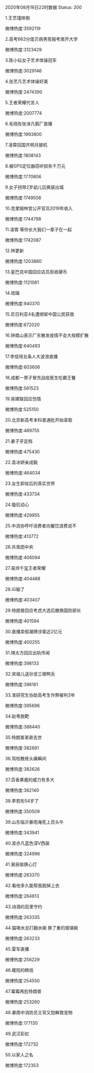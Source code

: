 2020年08月16日22时数据
Status: 200

1.王艺瑾摔倒

微博热度:3592119

2.高考662分庞贝病男孩报考南开大学

微博热度:3123429

3.陈小纭女子艺术体操冠军

微博热度:3029146

4.张艺凡艺术体操好美

微博热度:2474390

5.王者荣耀代言人

微博热度:2007774

6.毛晓彤张沫凡鹅厂直播

微博热度:1993800

7.凌霄回国齐明月接机

微博热度:1808143

8.被GPS定位器窃听损失千万元

微博热度:1770806

9.女子拐带2岁幼儿后换装出城

微博热度:1749506

10.克里姆林宫公开官员2019年收入

微博热度:1744798

11.凌霄 等你长大我们一辈子在一起

微博热度:1742087

12.林更新

微博热度:1203860

13.星巴克中国回应店员拒收硬币

微博热度:1121061

14.琉璃

微博热度:940370

15.尼日利亚4名遭绑架中国公民获救

微博热度:672020

16.钟南山表示广东散发疫情不会大规模扩散

微博热度:640493

17.李佳琦五条人大波浪直播

微博热度:603606

18.成都一男子冒充战疫医生吃霸王餐

微博热度:561523

19.易建联回应伤情

微博热度:525150

20.北京新高考本科普通批开始录取

微博热度:489755

21.姜子牙定档

微博热度:475430

22.袁冰妍亲成毅

微博热度:464034

23.女生卸妆后的真实世界

微博热度:433734

24.璇玑动心

微博热度:429955

25.中消协呼吁消费者向餐饮浪费说不

微博热度:413772

26.共青团中央

微博热度:406094

27.易烊千玺王者荣耀

微博热度:404488

28.iG输了

微博热度:403407

29.特朗普回应考虑大选后撤换国防部长

微博热度:401594

30.直播卖假潮牌涉案近2亿元

微博热度:400255

31.瑛太方回应出轨传闻

微博热度:398133

32.宋祖儿送孙坚三根鸭舌

微博热度:396161

33.准研究生协助高考生作弊被判3年

微博热度:395696

34.赵粤脱靶

微博热度:388440

35.特朗普弟弟去世

微博热度:382691

36.驾校教练头痛瞬间

微博热度:382626

37.百香果酱的威力有多大

微博热度:362140

38.李若彤54岁了

微博热度:350509

39.山东临沂暴雨淹死上百头牛

微博热度:343941

40.吴亦凡蓝色深V西装

微博热度:324996

41.昊辰偷换心灯

微博热度:283370

42.看他多久能帮我脱掉上衣

微博热度:264813

43.诗酒的百里守约

微博热度:263335

44.猫喝水总打翻水碗 换了重的玻璃碗

微博热度:263233

45.雷军直播

微博热度:256229

46.暖阳的韩信

微博热度:254550

47.霉霉再批特朗普

微博热度:253260

48.暴雨中消防员又背又抱解救宠物

微博热度:177130

49.武汉彩虹

微博热度:172732

50.以家人之名

微博热度:172353


